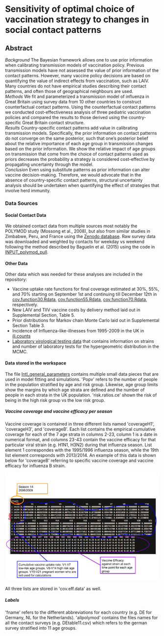 

# Sensitivity of optimal choice of vaccination strategy to changes in social contact patterns
## Abstract

*Background* The Bayesian framework allows one to use prior information when calibrating transmission models of vaccination policy. Previous transmission models have not assessed the value of prior information of the contact patterns. However, many vaccine policy decisions are based on quantifying the value of indirect effects from vaccination, such as LAIV. Many countries do not have empirical studies describing their contact patterns, and often those of geographical neighbours are used.<br/>
*Methods* We fit and parameterized a transmission model of influenza in Great Britain using survey data from 10 other countries to construct counterfactual contact patterns. Using the counterfactual contact patterns we conducted cost-effectiveness analysis of three pediatric vaccination policies and compared the results to those derived using the country-specific Great Britain contact structure.<br/>
*Results* Country-specific contact patterns add value in calibrating transmission models. Specifically, the prior information on contact patterns do not converge on the same posterior, such that one’s posterior belief about the relative importance of each age group in transmission changes based on the prior information. We show the relative impact of age groups on transmission that come from the choice of contact patterns used as priors decreases the probability a strategy is considered cost-effective by propagating uncertainty through the model.<br/>
*Conclusion* Even using substitute patterns as prior information can alter vaccine decision-making. Therefore, we would advocate that in the absence of country-specific contact patterns, structural uncertainty analysis should be undertaken when quantifying the effect of strategies that involve herd immunity.

### Data Sources

#### Social Contact Data
We obtained contact data from multiple sources most notably the POLYMOD study (Mossong et al., 2008), but also from similar studies in Zimbabwe, Peru, and France using the [Zenodo database](https://zenodo.org/communities/social_contact_data?page=1&size=20). Raw survey data  was downloaded and weighted by contacts for weekday vs weekend following the method described by Baguelin et al. (2015) using the code in [INPUT_polymod_pull](https://github.com/tajwenzel/IntlSens/blob/master/INPUT_polymod_pull.R). 

#### Other Data

Other data which was needed for these analyses are included in the repository:
* Vaccine uptake rate functions for final coverage estimated at 30%, 55%, and 70% starting on September 1st and continuing till December 12th in [cov.function30.Rdata](https://github.com/tajwenzel/IntlSens/blob/master/cov.function30.RData), [cov.function55.Rdata](https://github.com/tajwenzel/IntlSens/blob/master/cov.function55.RData), [cov.function70.Rdata](https://github.com/tajwenzel/IntlSens/blob/master/cov.function70.RData), respectively.
* New LAIV and TIIV vaccine costs by delivery method laid out in Supplemental Section, Table 5.
* Prior distributions for Markov chain Monte Carlo laid out in Supplemental Section Table 3.
* Incidence of Influenza-like-illnesses from 1995-2009 in the UK in [ili.counts](https://github.com/tajwenzel/IntlSens/blob/master/ili.counts.rda)
* [Laboratory virological testing data](https://github.com/tajwenzel/IntlSens/blob/master/virological.rda) that contains information on strains and number of laboratory tests for the hypergeometric distribution in the MCMC.

#### Data stored in the workspace

The file [Intl_general_parameters](https://github.com/tajwenzel/IntlSens/blob/master/Intl_general_parameters.RData) contains multiple small data pieces that are used in model fitting and simulations. 'Popv' refers to the number of people in the population stratified by age and risk group. Likewise, age group limits show the margins by which age strata are defined and the number of people in each strata in the UK population. 'risk.ratios.ce' shown the risk of being in the high risk group vs the low risk group.

##### Vaccine coverage and vaccine efficacy per season
 Vaccine coverage is contained in three different lists named 'coverageH1', 'coverageH3', and 'coverageB'. Each list contains the empirical cumulative coverage for each of the 7 age strata in columns 2-23, column 1 is a date in numerical format, and columns 23-43 contain the vaccine efficacy for that particular viral strain (e.g. H1N1, H3N2) during that influenza season. List element 1 correspondes with the 1995/1996 influenza season, while the 19th list element corresponds with 2013/2014. An example of this data is shown below for 'coverageB' referring to specific vaccine coverage and vaccine efficacy for influenza B strain.
 
 ![Example of coverage data](https://github.com/tajwenzel/IntlSens/blob/master/coverage%20explain.png)
 
 All three lists are stored in 'cov.eff.data' as well.
 
 
 ##### Labels
 
 'fname' refers to the different abbreviations for each country (e.g. DE for Germany, NL for the Netherlands). 'allpolymod' contains the files names for all the contact surveys (e.g. DEtable11.csv) which refers to the german survey stratified into 11 age groups. 
 


